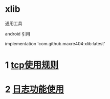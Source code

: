 # xlib
通用工具


android 引用

implementation 'com.github.maxre404:xlib:latest'

 # 1 [tcp使用规则](./doc/tcp.md)

 # 2 [日志功能使用](./doc/log.md)

